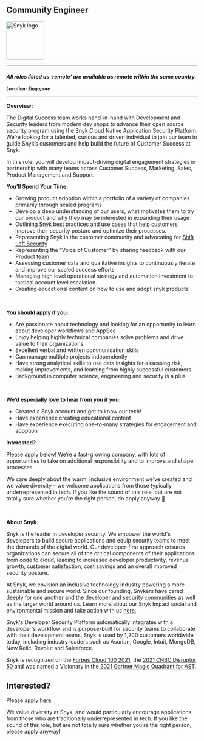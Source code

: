 Community Engineer
---

<img src="https://res.cloudinary.com/snyk/image/upload/v1537345894/press-kit/brand/logo-black.png" width="100" alt="Snyk logo" />

<hr>
<h3><em><strong><sub>All roles listed as ‘remote’ are available as remote within the same country.</sub></strong></em></h3>
<p><em><strong><sub>Location: Singapore</sub></strong></em></p>
<hr>
<p><strong>Overview:&nbsp;</strong></p>
<p><span style="font-weight: 400;">The Digital Success team works hand-in-hand with Development and Security leaders from modern dev shops to advance their open source security program using the Snyk Cloud Native Application Security Platform. We’re looking for a talented, curious and driven individual to join our team to guide Snyk’s customers and help build the future of Customer Success at Snyk.&nbsp;</span></p>
<p><span style="font-weight: 400;">In this role, you will develop impact-driving digital engagement strategies in partnership with many teams across Customer Success, Marketing, Sales, Product Management and Support.</span></p>
<p><strong>You’ll Spend Your Time:</strong></p>
<ul>
<li style="font-weight: 400;"><span style="font-weight: 400;">Growing product adoption within a portfolio of a variety of companies primarily through scaled programs&nbsp;</span></li>
<li style="font-weight: 400;"><span style="font-weight: 400;">Develop a deep understanding of our users, what motivates them to try our product and why they may be interested in expanding their usage&nbsp;</span></li>
<li style="font-weight: 400;"><span style="font-weight: 400;">Outlining Snyk best practices and use cases that help customers improve their security posture and optimize their processes</span><span style="font-weight: 400;">.&nbsp;</span></li>
<li style="font-weight: 400;"><span style="font-weight: 400;">Representing Snyk in the customer community and advocating for </span><a href="https://snyk.io/learn/shift-left-security/"><span style="font-weight: 400;">Shift Left Security</span></a></li>
<li style="font-weight: 400;"><span style="font-weight: 400;">Representing the “Voice of Customer” by sharing feedback with our Product team</span></li>
<li style="font-weight: 400;"><span style="font-weight: 400;">Assessing customer data and qualitative insights to continuously iterate and improve our scaled success efforts</span></li>
<li style="font-weight: 400;"><span style="font-weight: 400;">Managing </span><span style="font-weight: 400;">high level operational strategy and automation investment to tactical account level escalation.&nbsp;</span></li>
<li style="font-weight: 400;"><span style="font-weight: 400;">Creating educational content on how to use and adopt snyk products</span></li>
</ul>
<p>&nbsp;</p>
<p><strong>You should apply if you:</strong><span style="font-weight: 400;">&nbsp;</span></p>
<ul>
<li style="font-weight: 400;"><span style="font-weight: 400;">Are passionate about technology and looking for an opportunity to learn about developer workflows and AppSec</span></li>
<li style="font-weight: 400;"><span style="font-weight: 400;">Enjoy helping highly technical companies solve problems and drive value to their organizations</span></li>
<li style="font-weight: 400;"><span style="font-weight: 400;">Excellent verbal and written communication skills</span></li>
<li style="font-weight: 400;"><span style="font-weight: 400;">Can manage multiple projects independently</span></li>
<li style="font-weight: 400;"><span style="font-weight: 400;">Have strong analytical skills to use data insights for assessing risk, making improvements, and learning from highly successful customers</span></li>
<li style="font-weight: 400;"><span style="font-weight: 400;">Background in computer science, engineering and security is a plus</span></li>
</ul>
<p>&nbsp;</p>
<p><strong>We’d especially love to hear from you if you:</strong></p>
<ul>
<li style="font-weight: 400;"><span style="font-weight: 400;">Created a Snyk account and got to know our tech!</span></li>
<li style="font-weight: 400;"><span style="font-weight: 400;">Have experience creating educational content</span></li>
<li style="font-weight: 400;"><span style="font-weight: 400;">Have experience executing one-to-many strategies for engagement and adoption</span></li>
</ul>
<p><strong>Interested?</strong></p>
<p><span style="font-weight: 400;">Please apply below! We’re a fast-growing company, with lots of opportunities to take on additional responsibility and to improve and shape processes.&nbsp;</span></p>
<p><span style="font-weight: 400;">We care deeply about the warm, inclusive environment we’ve created and we value diversity – we welcome applications from those typically underrepresented in tech. If you like the sound of this role, but are not totally sure whether you’re the right person, do apply anyway 🙂</span></p>
<p>&nbsp;</p><div class="content-conclusion"><p><strong>About Snyk</strong></p>
<p><span style="font-weight: 400;">Snyk is the leader in developer security. We empower the world's developers to build secure applications and equip security teams to meet the demands of the digital world. Our developer-first approach ensures organizations can secure all of the critical components of their applications from code to cloud, leading to increased developer productivity, revenue growth, customer satisfaction, cost savings and an overall improved security posture.&nbsp;</span></p>
<p><span style="font-weight: 400;">At Snyk, we envision an inclusive technology industry powering a more sustainable and secure world.</span> <span style="font-weight: 400;">Since our founding, Snykers have cared deeply for one another and the developer and security communities as well as the larger world around us. Learn more about our Snyk Impact social and environmental mission and take action with us </span><a href="https://snyk.io/about/snyk-impact/"><span style="font-weight: 400;">here.</span></a></p>
<p><span style="font-weight: 400;">Snyk's Developer Security Platform automatically integrates with a developer's workflow and is purpose-built for security teams to collaborate with their development teams. Snyk is used by 1,200 customers worldwide today, including industry leaders such as Asurion, Google, Intuit, MongoDB, New Relic, Revolut and Salesforce.</span></p>
<p><span style="font-weight: 400;">Snyk is recognized on the </span><a href="https://www.forbes.com/cloud100/#6f24b5ba5f94"><span style="font-weight: 400;">Forbes Cloud 100 2021</span></a><span style="font-weight: 400;">, the </span><a href="https://www.cnbc.com/2021/05/25/these-are-the-2021-cnbc-disruptor-50-companies.html"><span style="font-weight: 400;">2021 CNBC Disruptor 50</span></a><span style="font-weight: 400;"> and was named a Visionary in the</span><a href="https://snyk.io/blog/snyk-visionary-2021-gartner-magic-quadrant-for-ast/"><span style="font-weight: 400;"> 2021 Gartner Magic Quadrant for AST</span></a><span style="font-weight: 400;">.</span></p></div>

Interested?
---

Please apply [here](https://boards.greenhouse.io/snyk/jobs/6344557002#app).

We value diversity at Snyk, and would particularly encourage applications from those who are traditionally underrepresented in tech.
If you like the sound of this role, but are not totally sure whether you’re the right person, please apply anyway!

